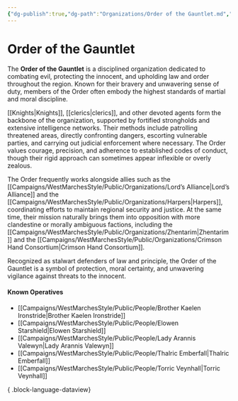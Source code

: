 ```yaml
---
{"dg-publish":true,"dg-path":"Organizations/Order of the Gauntlet.md","permalink":"/organizations/order-of-the-gauntlet/","tags":["organization","religious","sword-coast","OrderOfTheGauntlet"],"dgShowFileTree":true}
---
```


# **Order of the Gauntlet**

The **Order of the Gauntlet** is a disciplined organization dedicated to combating evil, protecting the innocent, and upholding law and order throughout the region. Known for their bravery and unwavering sense of duty, members of the Order often embody the highest standards of martial and moral discipline.

[[Knights\|Knights]], [[clerics\|clerics]], and other devoted agents form the backbone of the organization, supported by fortified strongholds and extensive intelligence networks. Their methods include patrolling threatened areas, directly confronting dangers, escorting vulnerable parties, and carrying out judicial enforcement where necessary. The Order values courage, precision, and adherence to established codes of conduct, though their rigid approach can sometimes appear inflexible or overly zealous.

The Order frequently works alongside allies such as the [[Campaigns/WestMarchesStyle/Public/Organizations/Lord’s Alliance\|Lord’s Alliance]] and the [[Campaigns/WestMarchesStyle/Public/Organizations/Harpers\|Harpers]], coordinating efforts to maintain regional security and justice. At the same time, their mission naturally brings them into opposition with more clandestine or morally ambiguous factions, including the [[Campaigns/WestMarchesStyle/Public/Organizations/Zhentarim\|Zhentarim]] and the [[Campaigns/WestMarchesStyle/Public/Organizations/Crimson Hand Consortium\|Crimson Hand Consortium]].

Recognized as stalwart defenders of law and principle, the Order of the Gauntlet is a symbol of protection, moral certainty, and unwavering vigilance against threats to the innocent.

#### Known Operatives
- [[Campaigns/WestMarchesStyle/Public/People/Brother Kaelen Ironstride\|Brother Kaelen Ironstride]]
- [[Campaigns/WestMarchesStyle/Public/People/Elowen Starshield\|Elowen Starshield]]
- [[Campaigns/WestMarchesStyle/Public/People/Lady Arannis Valewyn\|Lady Arannis Valewyn]]
- [[Campaigns/WestMarchesStyle/Public/People/Thalric Emberfall\|Thalric Emberfall]]
- [[Campaigns/WestMarchesStyle/Public/People/Torric Veynhall\|Torric Veynhall]]

{ .block-language-dataview}